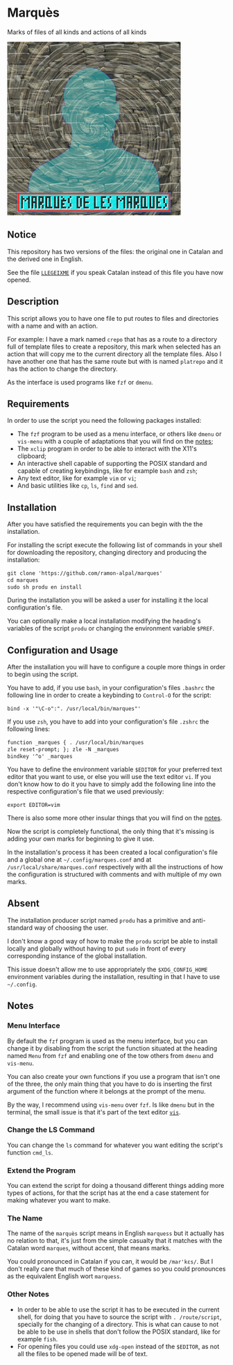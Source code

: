 # Marquès

Marks of files of all kinds and actions of all kinds

![Marquès' Logo](./logo.png)

## Notice

This repository has two versions of the files: the original one in
Catalan and the derived one in English.

See the file [`LLEGEIXME`](./LLEGEIXME.md) if you speak Catalan instead
of this file you have now opened.

## Description

This script allows you to have one file to put routes to files and
directories with a name and with an action.

For example: I have a mark named `crepo` that has as a route to a
directory full of template files to create a repository, this mark when
selected has an action that will copy me to the current directory all
the template files. Also I have another one that has the same route but
with is named `platrepo` and it has the action to change the directory.

As the interface is used programs like `fzf` or `dmenu`.

## Requirements

In order to use the script you need the following packages installed:

- The `fzf` program to be used as a menu interface, or others like
  `dmenu` or `vis-menu` with a couple of adaptations that you will find
  on the [notes](#Notes);
- The `xclip` program in order to be able to interact with the X11's
  clipboard;
- An interactive shell capable of supporting the POSIX standard and
  capable of creating keybindings, like for example `bash` and `zsh`;
- Any text editor, like for example `vim` or `vi`;
- And basic utilities like `cp`, `ls`, `find` and `sed`.

## Installation

After you have satisfied the requirements you can begin with the the
installation.

For installing the script execute the following list of commands in your
shell for downloading the repository, changing directory and producing
the installation:

    git clone 'https://github.com/ramon-alpal/marques'
    cd marques
    sudo sh produ en install

During the installation you will be asked a user for installing it the
local configuration's file.

You can optionally make a local installation modifying the heading's
variables of the script `produ` or changing the environment variable
`$PREF`.

## Configuration and Usage

After the installation you will have to configure a couple more things
in order to begin using the script.

You have to add, if you use `bash`, in your configuration's files
`.bashrc` the following line in order to create a keybinding to
`Control-O` for the script:

    bind -x '"\C-o":". /usr/local/bin/marques"'

If you use `zsh`, you have to add into your configuration's file `.zshrc`
the following lines:

    function _marques { . /usr/local/bin/marques
    zle reset-prompt; }; zle -N _marques
    bindkey '^o' _marques

You have to define the environment variable `$EDITOR` for your preferred
text editor that you want to use, or else you will use the text editor
`vi`. If you don't know how to do it you have to simply add the following
line into the respective configuration's file that we used previously:

    export EDITOR=vim

There is also some more other insular things that you will find on the
[notes](#Notes).

Now the script is completely functional, the only thing that it's missing
is adding your own marks for beginning to give it use.

In the installation's process it has been created a local
configuration's file and a global one at `~/.config/marques.conf` and at
`/usr/local/share/marques.conf` respectively with all the instructions
of how the configuration is structured with comments and with multiple
of my own marks.

## Absent

The installation producer script named `produ` has a primitive and
anti-standard way of choosing the user.

I don't know a good way of how to make the `produ` script be able to
install locally and globally without having to put `sudo` in front of
every corresponding instance of the global installation.

This issue doesn't allow me to use appropriately the `$XDG_CONFIG_HOME`
environment variables during the installation, resulting in that I have
to use `~/.config`.

## Notes

### Menu Interface

By default the `fzf` program is used as the menu interface, but you
can change it by disabling from the script the function situated at the
heading named `Menu` from `fzf` and enabling one of the tow others from
`dmenu` and `vis-menu`.

You can also create your own functions if you use a program that isn't
one of the three, the only main thing that you have to do is inserting the
first argument of the function where it belongs at the prompt of the menu.

By the way, I recommend using `vis-menu` over `fzf`. Is like `dmenu`
but in the terminal, the small issue is that it's part of the text editor
[`vis`](https://github.com/martanne/vis).

### Change the LS Command

You can change the `ls` command for whatever you want editing the script's
function `cmd_ls`.

### Extend the Program

You can extend the script for doing a thousand different things adding
more types of actions, for that the script has at the end a case statement
for making whatever you want to make.

### The Name

The name of the `marquès` script means in English `marquess` but it
actually has no relation to that, it's just from the simple casualty
that it matches with the Catalan word `marques`, without accent, that
means marks.

You could pronounced in Catalan if you can, it would be `/mar'kɛs/`. But
I don't really care that much of these kind of games so you could
pronounces as the equivalent English wort `marquess`.

### Other Notes

- In order to be able to use the script it has to be executed in
  the current shell, for doing that you have to source the script with
  `. /route/script`, specially for the changing of a directory. This is
  what can cause to not be able to be use in shells that don't follow
  the POSIX standard, like for example `fish`.
- For opening files you could use `xdg-open` instead of the `$EDITOR`,
  as not all the files to be opened made will be of text.
